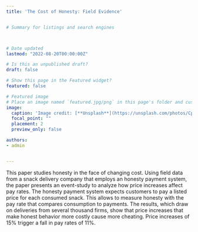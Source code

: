 ```yaml
---
title: 'The Cost of Honesty: Field Evidence'


# Summary for listings and search engines



# Date updated
lastmod: "2022-08-20T00:00:00Z"

# Is this an unpublished draft?
draft: false

# Show this page in the Featured widget?
featured: false

# Featured image
# Place an image named `featured.jpg/png` in this page's folder and customize its options here.
image:
  caption: 'Image credit: [**Unsplash**](https://unsplash.com/photos/CpkOjOcXdUY)'
  focal_point: ""
  placement: 2
  preview_only: false

authors:
- admin


---
```


This paper studies honesty in the face of changing cost. Using field data from a snack delivery company that employs an honesty payment system, the paper presents an event-study to analyze how price increases affect pay rates. The honesty payment system expects customers to pay a listed price for each consumed snack. This allows to measure honesty with the pay rate that compares consumption to payments. The results, which draw on deliveries from several thousand firms, show that price increases that make honest behavior more costly cause more cheating. Price increases of 15% trigger a fall in pay rates of 11%. 


